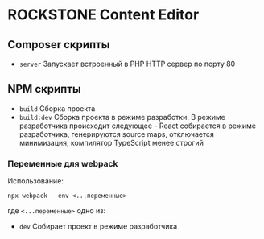 # ROCKSTONE Content Editor

## Composer скрипты
- `server` Запускает встроенный в PHP HTTP сервер по порту 80

## NPM скрипты
- `build` Сборка проекта
- `build:dev` Сборка проекта в режиме разработки. В режиме разработчика происходит следующее - React собирается в режиме разработчика, генерируются source maps, отключается минимизация, компилятор TypeScript менее строгий

### Переменные для webpack
Использование:
```
npx webpack --env <...переменные>
```
где `<...переменные>` одно из:
- `dev` Собирает проект в режиме разработчика
